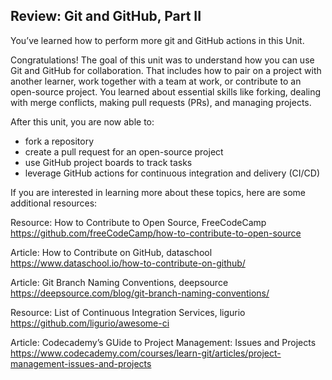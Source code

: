 ## Review: Git and GitHub, Part II

You’ve learned how to perform more git and GitHub actions in this Unit.

Congratulations! The goal of this unit was to understand how you can use Git and GitHub for collaboration. That includes how to pair on a project with another learner, work together with a team at work, or contribute to an open-source project. You learned about essential skills like forking, dealing with merge conflicts, making pull requests (PRs), and managing projects.

After this unit, you are now able to:

- fork a repository
- create a pull request for an open-source project
- use GitHub project boards to track tasks
- leverage GitHub actions for continuous integration and delivery (CI/CD)

If you are interested in learning more about these topics, here are some additional resources:

Resource: How to Contribute to Open Source, FreeCodeCamp
https://github.com/freeCodeCamp/how-to-contribute-to-open-source

Article: How to Contribute on GitHub, dataschool
https://www.dataschool.io/how-to-contribute-on-github/

Article: Git Branch Naming Conventions, deepsource
https://deepsource.com/blog/git-branch-naming-conventions/

Resource: List of Continuous Integration Services, ligurio
https://github.com/ligurio/awesome-ci

Article: Codecademy’s GUide to Project Management: Issues and Projects
https://www.codecademy.com/courses/learn-git/articles/project-management-issues-and-projects
